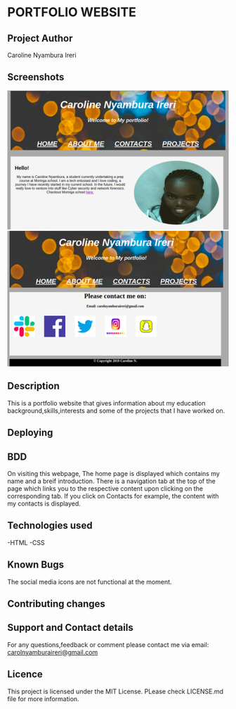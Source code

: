 # PORTFOLIO WEBSITE

## Project Author
Caroline Nyambura Ireri

## Screenshots
<img src="images/portfolio1.png">
<img src="images/portfolio2.png">

## Description
This is a portfolio website that gives information about my education background,skills,interests and some of the projects that I have worked on.

## Deploying 

## BDD
On visiting this webpage, The home page is displayed which contains my name and a breif introduction. There is a navigation tab at the top of the page which links you to the respective content upon clicking on the corresponding tab. If you click on Contacts for example, the content with my contacts is displayed.
## Technologies used
-HTML
-CSS

## Known Bugs
The social media icons are not functional at the moment.
## Contributing changes

## Support and Contact details
For any questions,feedback or comment please contact me via email: carolnyamburaireri@gmail.com
## Licence
This project is licensed under the MIT License. PLease check LICENSE.md file for more information.
